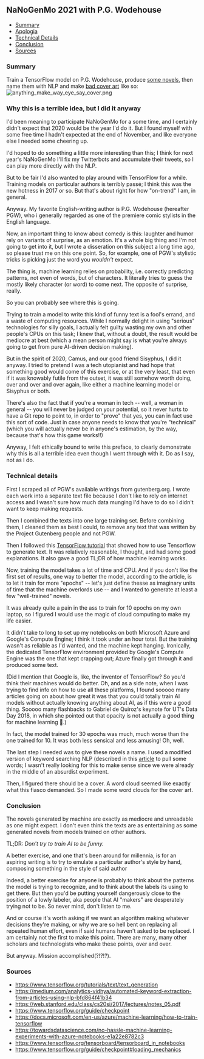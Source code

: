 ## NaNoGenMo 2021 with P.G. Wodehouse

- [Summary](#summary)
- [Apologia](#apologia)
- [Technical Details](#technical_details)
- [Conclusion](#conclusion)
- [Sources](#sources)

### <a id="summary"></a>Summary
Train a TensorFlow model on P.G. Wodehouse, produce [some novels](https://github.com/risatrix/NaNoGenMo2020/tree/main/novels), then name them with NLP and make [bad cover art](https://github.com/risatrix/NaNoGenMo2020/tree/main/covers) like so: 
![anything_make_way_eye_say_cover.png](attachment:anything_make_way_eye_say_cover.png)


### <a id="apologia"></a>Why this is a terrible idea, but I did it anyway

I'd been meaning to participate NaNoGenMo for a some time, and I certainly didn't expect that 2020 would be the year I'd do it. But I found myself with some free time I hadn't expected at the end of November, and like everyone else I needed some cheering up.

I'd hoped to do something a little more interesting than this; I think for next year's NaNoGenMo I'll fix my Twitterbots and accumulate their tweets, so I can play more directly with the NLP.

But to be fair I'd also wanted to play around with TensorFlow for a while. Training models on particular authors is terribly passé; I think this was the new hotness in 2017 or so. But that's about right for how "on-trend" I am, in general.

Anyway. My favorite English-writing author is P.G. Wodehouse (hereafter PGW), who i generally regarded as one of the premiere comic stylists in the English language. 

Now, an important thing to know about comedy is this: laughter and humor rely on variants of surprise, as an emotion. It's a whole big thing and I'm not going to get into it, but I wrote a disseration on this subject a long time ago, so please trust me on this one point. So, for example, one of PGW's stylistic tricks is picking just the word you *wouldn't* expect.

The thing is, machine learning relies on probability, i.e. correctly predicting patterns, not even of words, but of characters. It literally tries to guess the mostly likely character (or word) to come next. The opposite of surprise, really. 

So you can probably see where this is going.

Trying to train a model to write this kind of funny text is a fool's errand, and a waste of computing resources. While I normally delight in using "serious" technologies for silly goals, I actually felt guilty wasting my own and other people's CPUs on this task; I knew that, without a doubt, the result would be mediocre at best (which a mean person might say is what you're always going to get from pure AI-driven decision making). 

But in the spirit of 2020, Camus, and our good friend Sisyphus, I did it anyway. I tried to pretend I was a tech utopianist and had hope that something good would come of this exercise, or at the very least, that even if it was knowably futile from the outset, it was still somehow worth doing, over and over and over again, like either a machine learning model or Sisyphus or both.

There's also the fact that if you're a woman in tech -- well, a woman in general -- you will never be judged on your potential, so it never hurts to have a Git repo to point to, in order to "prove" that yes, you can in fact use this sort of code. Just in case anyone needs to know that you're "technical" (which you will actually never be in anyone's estimation, by the way, because that's how this game works!!)

Anyway, I felt ethically bound to write this preface, to clearly demonstrate why this is all a terrible idea even though I went through with it. Do as I say, not as I do.

### <a id="technical_details"></a> Technical details

First I scraped all of PGW's available writings from gutenberg.org. I wrote each work into a separate text file because I don't like to rely on internet access and I wasn't sure how much data munging I'd have to do so I didn't want to keep making requests.

Then I combined the texts into one large training set. Before combining them, I cleaned them as best I could, to remove any text that was written by the Project Gutenberg people and not PGW.

Then I followed this [TensorFlow tutorial](https://www.tensorflow.org/tutorials/text/text_generation#attach_an_optimizer_and_a_loss_function) that showed how to use Tensorflow to generate text. It was relatively reasonable, I thought, and had some good explanations. It also gave a good TL;DR of how machine learning works.

Now, training the model takes a lot of time and CPU. And if you don't like the first set of results, one way to better the model, according to the article, is to let it train for more "epochs" -- let's just define thesse as imaginary units of time that the machine overlords use -- and I wanted to generate at least a few "well-trained" novels.

It was already quite a pain in the ass to train for 10 epochs on my own laptop, so I figured I would use the magic of cloud computing to make my life easier.

It didn't take to long to set up my notebooks on both Microsoft Azure and Google's Compute Engine; I think it took under an hour total. But the training wasn't as reliable as I'd wanted, and the machine kept hanging. Ironically, the dedicated TensorFlow environment provided by Google's Compute Engine was the one that kept crapping out; Azure finally got through it and produced some text. 

(Did I mention that Google is, like, the inventor of TensorFlow? So you'd think their machines would do better. Oh, and as a side note, when I was trying to find info on how to use all these platforms, I found sooooo many articles going on about how great it was that you could totally train AI models without actually knowing anything about AI, as if this were a good thing. Sooooo many flashbacks to Gabriel de Quiroz's keynote for UT's Data Day 2018, in which she pointed out that opacity is not actually a good thing for machine learning 🤔.)

In fact, the model trained for 30 epochs was much, much worse than the one trained for 10. It was both less sensical and less amusing! Oh, well.

The last step I needed was to give these novels a name. I used a modified version of keyword searching NLP (described in this [article](https://medium.com/analytics-vidhya/automated-keyword-extraction-from-articles-using-nlp-bfd864f41b34) to pull some words; I wasn't really looking for this to make sense since we were already in the middle of an absurdist experiment.

Then, I figured there should be a cover. A word cloud seemed like exactly what this fiasco demanded. So I made some word clouds for the cover art.


### <a id="conclusion"></a> Conclusion
The novels generated by machine are exactly as mediocre and unreadable as one might expect. I don't even think the texts are as entertaining as some generated novels from models trained on other authors.

TL;DR: *Don't try to train AI to be funny.*

A better exercise, and one that's been around for millennia, is for an aspiring writing is to try to emulate a particular author's style by hand, composing something in the style of said author  

Indeed, a better exercise for anyone is probably to think about the patterns the model is trying to recognize, and to think about the labels its using to get there. But then you'd be putting yourself dangerously close to the position of a lowly labeler, aka people that AI "makers" are desperately trying not to be. So never mind, don't listen to me.

And or course it's worth asking if we want an algorithm making whatever decisions they're making, or why we are so hell bent on replacing all repeated human effort, even if said humans haven't asked to be replaced. I am certainly not the first to make this point. There are many, many other scholars and technologists who make these points, over and over.

But anyway. Mission accomplished(?!?!?).



### <a id="sources"></a>Sources
- https://www.tensorflow.org/tutorials/text/text_generation
- https://medium.com/analytics-vidhya/automated-keyword-extraction-from-articles-using-nlp-bfd864f41b34
- https://web.stanford.edu/class/cs20si/2017/lectures/notes_05.pdf
- https://www.tensorflow.org/guide/checkpoint
- https://docs.microsoft.com/en-us/azure/machine-learning/how-to-train-tensorflow
- https://towardsdatascience.com/no-hassle-machine-learning-experiments-with-azure-notebooks-e1a22e8782c3
- https://www.tensorflow.org/tensorboard/tensorboard_in_notebooks
- https://www.tensorflow.org/guide/checkpoint#loading_mechanics
